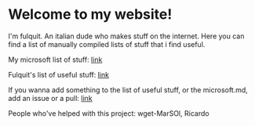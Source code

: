 # Welcome to my website!

I'm fulquit. An italian dude who makes stuff on the internet. Here you can find a list of manually compiled lists of stuff that i find useful.

My microsoft list of stuff: [link](microsoft.md)

Fulquit's list of useful stuff: [link](useful.md)

If you wanna add something to the list of useful stuff, or the microsoft.md, add an issue or a pull: [link](https://github.com/fulquit/fulquit.github.io)

People who've helped with this project:
wget-MarSOl, Ricardo
